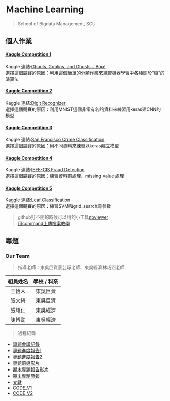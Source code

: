 # Ｍachine Learning
> School of Bigdata Management, SCU
## 個人作業
#### [Kaggle Competition 1](https://github.com/cherrytora/SCU_ML/blob/main/Kaggle_1.ipynb)
Kaggle 連結:[Ghouls, Goblins, and Ghosts... Boo!](https://www.kaggle.com/c/ghouls-goblins-and-ghosts-boo/overview)  
選擇這個競賽的原因：利用這個簡單的分類作業來練習機器學習中各種關於“樹”的演算法

#### [Kaggle Competition 2](https://github.com/cherrytora/SCU_ML/blob/main/Kaggle_2.ipynb)
Kaggle 連結:[Digit Recognizer](https://www.kaggle.com/c/digit-recognizer/overview)  
選擇這個競賽的原因：利用MNIST這個非常有名的資料來練習用keras建CNN的模型

#### [Kaggle Competition 3](https://github.com/cherrytora/SCU_ML/blob/main/Kaggle_3.ipynb)
Kaggle 連結:[San Francisco Crime Classification](https://www.kaggle.com/c/sf-crime)  
選擇這個競賽的原因：用不同資料來練習以keras建立模型

#### [Kaggle Competition 4](https://github.com/cherrytora/SCU_ML/blob/main/Kaggle_4.ipynb)
Kaggle 連結:[IEEE-CIS Fraud Detection](https://www.kaggle.com/c/ieee-fraud-detection/data)  
選擇這個競賽的原因：練習資料前處理、missing value 處理

#### [Kaggle Competition 5](https://github.com/cherrytora/SCU_ML/blob/main/Kaggle_5.ipynb)
Kaggle 連結:[Leaf Classification](https://www.kaggle.com/c/leaf-classification/discussion)  
選擇這個競賽的原因：練習SVM和grid_search調參數  
  
  
  
> github打不開的時候可以用的小工具[nbviewer](https://nbviewer.jupyter.org/)  
> [用command上傳檔案教學](https://medium.com/@s110319022/github-%E5%85%A5%E9%96%80-%E4%BA%8C-%E4%BD%BF%E7%94%A8%E7%B5%82%E7%AB%AF%E6%A9%9F%E4%B8%8A%E5%82%B3%E6%AA%94%E6%A1%88%E5%88%B0github-cfa55e1903fa)  


## 專題
### Our Team  
> 指導老師：東吳巨資蔡芸琤老師、東吳經濟林巧涵老師

| 組員姓名   | 學校 / 科系   | 
| :---: | :-------------: | 
| 王怡人   | 東吳巨資       | 
| 張文綺   | 東吳巨資       |
| 張耀仁   | 東吳經濟       | 
| 陳博勁   | 東吳經濟       | 
> 過程紀錄
* [專題會議記錄](https://github.com/cherrytora/SCU_ML/blob/main/%E5%B0%88%E9%A1%8C%E6%9C%83%E8%AD%B0%E8%A8%98%E9%8C%84/20210428-0526.md)  
* [專題進度報告1](https://github.com/cherrytora/SCU_ML/blob/main/%E5%B0%88%E9%A1%8C%E6%9C%83%E8%AD%B0%E8%A8%98%E9%8C%84/0519%E7%AC%AC%E5%9B%9B%E7%B5%84%E9%80%B2%E5%BA%A6%E5%A0%B1%E5%91%8A.pdf)  
* [專題進度報告2](https://github.com/cherrytora/SCU_ML/blob/main/%E5%B0%88%E9%A1%8C%E6%9C%83%E8%AD%B0%E8%A8%98%E9%8C%84/0602%E7%AC%AC%E5%9B%9B%E7%B5%84%E9%80%B2%E5%BA%A6%E5%A0%B1%E5%91%8A.pdf)
* [專題前導影片](https://youtu.be/ooUpvkW6EfA)
* [期末專題報告影片](https://youtu.be/C7gd4YjQa8Q)
* [期末專題簡報](https://github.com/cherrytora/SCU_ML/blob/main/%E5%B0%88%E9%A1%8C%E6%9C%83%E8%AD%B0%E8%A8%98%E9%8C%84/%E7%AC%AC%E5%9B%9B%E7%B5%84%E6%9C%9F%E6%9C%AB%E5%A0%B1%E5%91%8A.pdf)
* [文獻](https://github.com/cherrytora/SCU_ML/blob/main/%E5%B0%88%E9%A1%8C%E6%9C%83%E8%AD%B0%E8%A8%98%E9%8C%84/%E8%B2%A1%E5%8B%99%E6%AF%94%E7%8E%87%E8%A7%A3%E9%87%8B%E8%88%87%E6%96%87%E7%8D%BB.pdf)
* [CODE_V1](https://github.com/cherrytora/SCU_ML/blob/main/%E5%B0%88%E9%A1%8Ccode/ML_%E5%B0%88%E9%A1%8C.ipynb)
* [CODE_V2](https://github.com/cherrytora/SCU_ML/blob/main/%E5%B0%88%E9%A1%8Ccode/ML_%E5%B0%88%E9%A1%8C_V2.ipynb)
